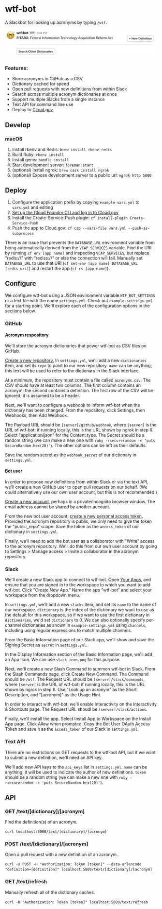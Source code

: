 # wtf-bot

A Slackbot for looking up acronyms by typing `/wtf`.

![wtfbot replies with the definition of "FITARA": Federal Information Technology Acquisition Reform Act](screenshot.png)

### Features:

* Store acronyms in GitHub as a CSV
* Dictionary cached for speed
* Open pull requests with new definitions from within Slack
* Search across multiple acronym dictionaries at once
* Support multiple Slacks from a single instance
* Text API for command line use
* Deploy to [Cloud.gov](https://cloud.gov)

## Develop

### macOS

1. Install rbenv and Redis: `brew install rbenv redis`
2. Build Ruby: `rbenv install`
3. Install gems: `bundle install`
4. Start development server: `foreman start`
5. (optional) Install ngrok: `brew cask install ngrok`
6. (optional) Expose development server to a public url: `ngrok http 5000`

## Deploy

1. Configure the application prefix by copying `example-vars.yml` to `vars.yml` and editing
2. [Set up the Cloud Foundry CLI and log in to Cloud.gov](https://cloud.gov/docs/getting-started/setup/#set-up-the-command-line)
3. Install the Create-Service-Push plugin: `cf install-plugin Create-Service-Push`
4. Push the app to Cloud.gov: `cf csp --vars-file vars.yml --push-as-subprocess`

There is an issue that prevents the `DATABASE_URL` environment variable from being automatically derived from the `VCAP_SERVICES` variable. Find the URI by running `cf env [app name]` and inspecting `VCAP_SERVICES`, but replace "redis://" with "rediss://" or else the connection will fail. Manually set `DATABASE_URL` to use that URI (`cf set-env [app name] DATABASE_URL [redis_uri]`) and restart the app (`cf rs [app name]`).

## Configure

We configure wtf-bot using a JSON environment variable `WTF_BOT_SETTINGS` or a text file with the name `settings.yml`. Check out `example-settings.yml` for a starting point. We'll explore each of the configuration options in the sections below.

### GitHub

#### Acronym respository

We'll store the acronym dictionaries that power wtf-bot as CSV files on GitHub.

[Create a new repository.](https://github.com/new) In `settings.yml`, we'll add a new `dictionaries` item, and set its `repo` to point to our new repository. `name` can be anything; this text will be used to refer to the dictionary in the Slack interface.

At a minimum, the repository must contain a file called `acronyms.csv`. The CSV should have at least two columns. The first column contains an acronym; the second contains a definition. The first row of the CSV will be ignored; it is assumed to be a header.

Next, we'll want to configure a webhook to inform wtf-bot when the dictionary has been changed. From the repository, click Settings, then Webhooks, then Add Webhook.

The Payload URL should be `[server]/github/webhook`, where `[server]` is the URL of wtf-bot; if running locally, this is the URL shown by ngrok in step 6. Select "application/json" for the Content type. The Secret should be a random string (we can make a new one with `ruby -rsecurerandom -e 'puts SecureRandom.hex(20)'`). The other options can be left as their defaults.

Save the random secret as the `webhook_secret` of our dictionary in `settings.yml`.

#### Bot user

In order to propose new definitions from within Slack or via the text API, we'll create a new GitHub user to open pull requests on our behalf. (We could alternatively use our own user account, but this is not recommended.)

[Create a new account](https://github.com/join), perhaps in a private/incognito browser window. The email address cannot be shared by another account.

From the new bot user account, [create a new personal access token](https://github.com/settings/tokens/new). Provided the acronym repository is public, we only need to give the token the "public_repo" scope. Save the token as the `access_token` of our dictionary in `settings.yml`.

Finally, we'll need to add the bot user as a collaborator with "Write" access to the acronym repository. We'll do this from our own user account by going to Settings > Manage access > Invite a collaborator in the acronym repository.

### Slack

We'll create a new Slack app to connect to wtf-bot. Open [Your Apps](https://api.slack.com/apps), and ensure that you are signed in to the workspace to which you want to add wtf-bot. Click "Create New App." Name the app "wtf-bot" and select your workspace from the dropdown menu.

In `settings.yml`, we'll add a new `slacks` item, and set its `name` to the name of our workspace. `dictionary` is the index of the dictionary we want to use as the default for this workspace, so if we want to use the first dictionary in `dictionaries`, we'd set `dictionary` to 0. We can also optionally specify per-channel dictionaries as shown in `example-settings.yml` using `channels`, including using regular expressions to match multiple channels.

From the Basic Information page of our Slack app, we'll show and save the Signing Secret as `secret` in `settings.yml`.

In the Display Information section of the Basic Information page, we'll add an App Icon. We can use `slack-icon.png` for this purpose.

Next, we'll create a new Slash Command to summon wtf-bot in Slack. From the Slash Commands page, click Create New Command. The Command should be `/wtf`. The Request URL should be `[server]/slack/commands`, where `[server]` is the URL of wtf-bot; if running locally, this is the URL shown by ngrok in step 6. Use "Look up an acronym" as the Short Description, and "[acronym]" as the Usage Hint.

In order to interact with wtf-bot, we'll enable Interactivity on the Interactivity & Shortcuts page. The Request URL shoudl be `[server]/slack/actions`.

Finally, we'll install the app. Select Install App to Workspace on the Install App page. Click Allow when prompted. Copy the Bot User OAuth Access Token and save it as the `access_token` of our Slack in `settings.yml`.

### Text API

There are no restrictions on GET requests to the wtf-bot API, but if we want to submit a new definition, we'll need an API key.

We'll add new API keys to the `api_keys` list in `settings.yml`. `name` can be anything; it will be used to indicate the author of new definitions. `token` should be a random string (we can make a new one with `ruby -rsecurerandom -e 'puts SecureRandom.hex(20)'`).

## API

### GET /text/[dictionary]/[acronym]

Find the definition(s) of an acronym.

`curl localhost:5000/text/[dictionary]/[acronym]`

### POST /text/[dictionary]/[acronym]

Open a pull request with a new definition of an acronym.

`curl -X POST -H "Authorization: Token [token]" --data-urlencode "definition=[definition]" localhost:5000/text/[dictionary]/[acronym]`

### GET /text/refresh

Manually refresh all of the dictionary caches.

`curl -H "Authorization: Token [token]" localhost:5000/text/refresh`
